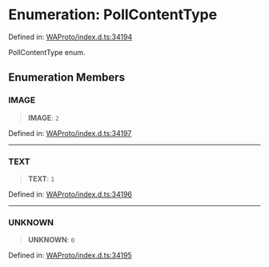 # Enumeration: PollContentType

Defined in: [WAProto/index.d.ts:34194](https://github.com/Fokusdotid/Baileys/blob/acae94a55f1d32612d8d312d52b001d93f2ac5e2/WAProto/index.d.ts#L34194)

PollContentType enum.

## Enumeration Members

### IMAGE

> **IMAGE**: `2`

Defined in: [WAProto/index.d.ts:34197](https://github.com/Fokusdotid/Baileys/blob/acae94a55f1d32612d8d312d52b001d93f2ac5e2/WAProto/index.d.ts#L34197)

***

### TEXT

> **TEXT**: `1`

Defined in: [WAProto/index.d.ts:34196](https://github.com/Fokusdotid/Baileys/blob/acae94a55f1d32612d8d312d52b001d93f2ac5e2/WAProto/index.d.ts#L34196)

***

### UNKNOWN

> **UNKNOWN**: `0`

Defined in: [WAProto/index.d.ts:34195](https://github.com/Fokusdotid/Baileys/blob/acae94a55f1d32612d8d312d52b001d93f2ac5e2/WAProto/index.d.ts#L34195)
